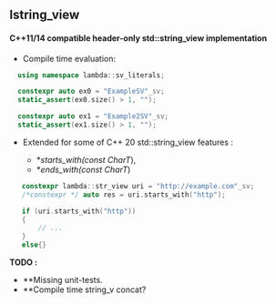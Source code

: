 ## lstring_view

#### C++11/14 compatible header-only **std::string_view** implementation       
  - Compile time evaluation: 
  ```c++
    using namespace lambda::sv_literals;

    constexpr auto ex0 = "ExampleSV"_sv;
    static_assert(ex0.size() > 1, "");

    constexpr auto ex1 = "Example2SV"_sv;
    static_assert(ex1.size() > 1, "");
```

  - Extended for some of C++ 20 std::string_view features :
  
      - **starts_with(const CharT*), 
      - **ends_with(const CharT*) 
 ```c++
    constexpr lambda::str_view uri = "http://example.com"_sv;
    /*constexpr */ auto res = uri.starts_with("http");

    if (uri.starts_with("http"))
    {
        // ...
    }
    else{}
```

**TODO :**
  - **Missing unit-tests.
  - **Compile time string_v concat? 
    

    

    
